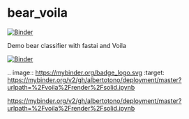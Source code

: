 # bear_voila

[![Binder](https://mybinder.org/badge_logo.svg)](https://mybinder.org/v2/gh/fastai/bear_voila/master?urlpath=%2Fvoila%2Frender%2Fbear_classifier.ipynb)

Demo bear classifier with fastai and Voila

[![Binder](https://mybinder.org/badge_logo.svg)](https://mybinder.org/v2/gh/albertotono/deployment/master?urlpath=%2Fvoila%2Frender%2Fsolid.ipynb)

.. image:: https://mybinder.org/badge_logo.svg
 :target: https://mybinder.org/v2/gh/albertotono/deployment/master?urlpath=%2Fvoila%2Frender%2Fsolid.ipynb
 
 
 https://mybinder.org/v2/gh/albertotono/deployment/master?urlpath=%2Fvoila%2Frender%2Fsolid.ipynb
